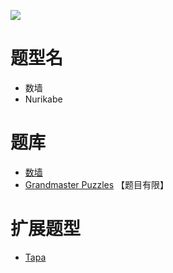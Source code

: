![](https://www.gmpuzzles.com/images/blog/GM-NurikabeEx.png)

# 题型名
- 数墙
- Nurikabe

# 题库
- [数墙](https://cn.puzzle-nurikabe.com/)
- [Grandmaster Puzzles](https://www.gmpuzzles.com/blog/category/shading/nurikabe/) 【题目有限】

# 扩展题型
- [Tapa](Tapa.md)

